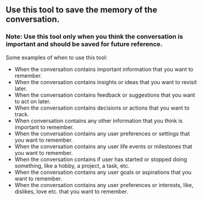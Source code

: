 ## Use this tool to save the memory of the conversation.

### Note: Use this tool only when you think the conversation is important and should be saved for future reference.
Some examples of when to use this tool:
- When the conversation contains important information that you want to remember.
- When the conversation contains insights or ideas that you want to revisit later.
- When the conversation contains feedback or suggestions that you want to act on later.
- When the conversation contains decisions or actions that you want to track.
- When conversation contains any other information that you think is important to remember.
- When the conversation contains any user preferences or settings that you want to remember.
- When the conversation contains any user life events or milestones that you want to remember.
- When the conversation contains if user has started or stopped doing something, like a hobby, a project, a task, etc.
- When the conversation contains any user goals or aspirations that you want to remember.
- When the conversation contains any user preferences or interests, like, dislikes, love etc. that you want to remember.
